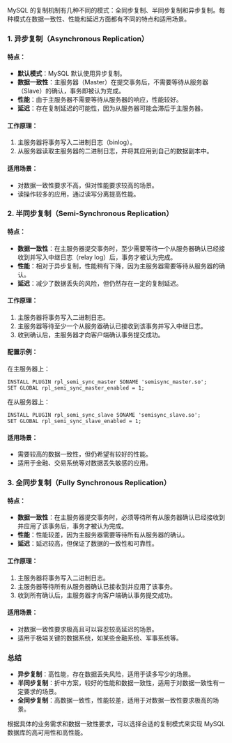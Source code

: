 MySQL 的复制机制有几种不同的模式：全同步复制、半同步复制和异步复制。每种模式在数据一致性、性能和延迟方面都有不同的特点和适用场景。
### 1. 异步复制（Asynchronous Replication）
#### 特点：

- **默认模式**：MySQL 默认使用异步复制。
- **数据一致性**：主服务器（Master）在提交事务后，不需要等待从服务器（Slave）的确认，事务即被认为完成。
- **性能**：由于主服务器不需要等待从服务器的响应，性能较好。
- **延迟**：存在复制延迟的可能性，因为从服务器可能会滞后于主服务器。
#### 工作原理：

1. 主服务器将事务写入二进制日志（binlog）。
2. 从服务器读取主服务器的二进制日志，并将其应用到自己的数据副本中。
#### 适用场景：

- 对数据一致性要求不高，但对性能要求较高的场景。
- 读操作较多的应用，通过读写分离提高性能。
### 2. 半同步复制（Semi-Synchronous Replication）
#### 特点：

- **数据一致性**：在主服务器提交事务时，至少需要等待一个从服务器确认已经接收到并写入中继日志（relay log）后，事务才被认为完成。
- **性能**：相对于异步复制，性能稍有下降，因为主服务器需要等待从服务器的确认。
- **延迟**：减少了数据丢失的风险，但仍然存在一定的复制延迟。
#### 工作原理：

1. 主服务器将事务写入二进制日志。
2. 主服务器等待至少一个从服务器确认已接收到该事务并写入中继日志。
3. 收到确认后，主服务器才向客户端确认事务提交成功。
#### 配置示例：
在主服务器上：
```
INSTALL PLUGIN rpl_semi_sync_master SONAME 'semisync_master.so';
SET GLOBAL rpl_semi_sync_master_enabled = 1;
```
在从服务器上：
```
INSTALL PLUGIN rpl_semi_sync_slave SONAME 'semisync_slave.so';
SET GLOBAL rpl_semi_sync_slave_enabled = 1;
```
#### 适用场景：

- 需要较高的数据一致性，但仍希望有较好的性能。
- 适用于金融、交易系统等对数据丢失敏感的应用。
### 3. 全同步复制（Fully Synchronous Replication）
#### 特点：

- **数据一致性**：在主服务器提交事务时，必须等待所有从服务器确认已经接收到并应用了该事务后，事务才被认为完成。
- **性能**：性能较差，因为主服务器需要等待所有从服务器的确认。
- **延迟**：延迟较高，但保证了数据的一致性和可靠性。
#### 工作原理：

1. 主服务器将事务写入二进制日志。
2. 主服务器等待所有从服务器确认已接收到并应用了该事务。
3. 收到所有确认后，主服务器才向客户端确认事务提交成功。
#### 适用场景：

- 对数据一致性要求极高且可以容忍较高延迟的场景。
- 适用于极端关键的数据系统，如某些金融系统、军事系统等。
### 总结

- **异步复制**：高性能，存在数据丢失风险，适用于读多写少的场景。
- **半同步复制**：折中方案，较好的性能和数据一致性，适用于对数据一致性有一定要求的场景。
- **全同步复制**：高数据一致性，性能较差，适用于对数据一致性要求极高的场景。

根据具体的业务需求和数据一致性要求，可以选择合适的复制模式来实现 MySQL 数据库的高可用性和高性能。
